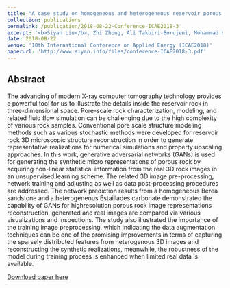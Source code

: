 ```yaml
---
title: "A case study on homogeneous and heterogeneous reservoir porous media reconstruction by using generative adversarial networks"
collection: publications
permalink: /publication/2018-08-22-Conference-ICAE2018-3
excerpt: '<b>Siyan Liu</b>, Zhi Zhong, Ali Takbiri-Borujeni, Mohammad Kazemi, Qinwen Fu, Yuhao Yang <i>ICAE 2018.</i>'
date: 2018-08-22
venue: '10th International Conference on Applied Energy (ICAE2018)'
paperurl: 'http://www.siyan.info/files/conference-ICAE2018-3.pdf'
---
```


## Abstract
The advancing of modern X-ray computer tomography technology provides a powerful tool for us to illustrate the details inside the reservoir rock in three-dimensional space. Pore-scale rock characterization, modeling, and related fluid flow simulation can be challenging due to the high complexity of various rock samples. Conventional pore scale structure modeling methods such as various stochastic methods were developed for reservoir rock 3D microscopic structure reconstruction in order to generate representative realizations for numerical simulations and property upscaling approaches. In this work, generative adversarial networks (GANs) is used for generating the synthetic micro representations of porous rock by acquiring non-linear statistical information from the real 3D rock images in an unsupervised learning scheme. The related 3D image pre-processing, network training and adjusting as well as data post-processing procedures are addressed. The network prediction results from a homogeneous Berea sandstone and a heterogeneous Estaillades carbonate demonstrated the capability of GANs for highresolution porous rock image representations reconstruction, generated and real images are compared via various visualizations and inspections. The study also illustrated the importance of the training image preprocessing, which indicating the data augmentation techniques can be one of the promising improvements in terms of capturing the sparsely distributed features from heterogenous 3D images and reconstructing the synthetic realizations, meanwhile, the robustness of the model during training process is enhanced when limited real data is available.  


[Download paper here](http://www.siyan.info/files/conference-ICAE2018-3.pdf)
